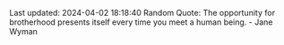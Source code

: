Last updated: 2024-04-02 18:18:40
Random Quote: The opportunity for brotherhood presents itself every time you meet a human being. - Jane Wyman
